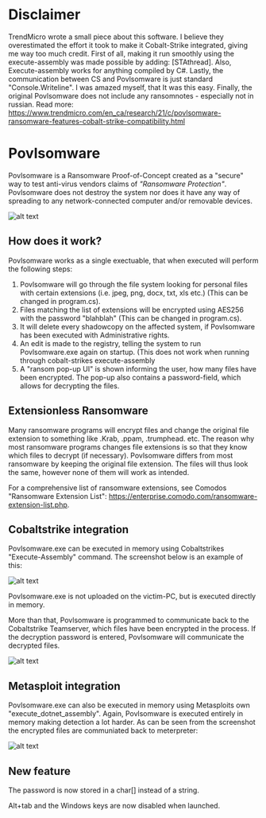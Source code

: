 # Disclaimer 
TrendMicro wrote a small piece about this software. I believe they overestimated the effort it took to make it Cobalt-Strike integrated, giving me way too much credit. First of all, making it run smoothly using the execute-assembly was made possible by adding: [STAthread]. Also, Execute-assembly works for anything compiled by C#. Lastly, the communication between CS and Povlsomware is just standard "Console.Writeline". I was amazed myself, that It was this easy. Finally, the original Povlsomware does not include any ransomnotes - especially not in russian. Read more: https://www.trendmicro.com/en_ca/research/21/c/povlsomware-ransomware-features-cobalt-strike-compatibility.html

# Povlsomware
Povlsomware is a Ransomware Proof-of-Concept created as a "secure" way to test anti-virus vendors claims of *"Ransomware Protection"*. Povlsomware does not destroy the system nor does it have any way of spreading to any network-connected computer and/or removable devices.

![alt text](https://raw.githubusercontent.com/povlteksttv/Povlsomware/master/img/first.png?raw=true)


## How does it work?
Povlsomware works as a single exectuable, that when executed will perform the following steps: 
1) Povlsomware will go through the file system looking for personal files with certain extensions (i.e. jpeg, png, docx, txt, xls etc.) (This can be changed in program.cs).
2) Files matching the list of extensions will be encrypted using AES256 with the password "blahblah" (This can be changed in program.cs).
3) It will delete every shadowcopy on the affected system, if Povlsomware has been executed with Administrative rights. 
4) An edit is made to the registry, telling the system to run Povlsomware.exe again on startup. (This does not work when running through cobalt-strikes execute-assembly
5) A "ransom pop-up UI" is shown informing the user, how many files have been encrypted. The pop-up also contains a password-field, which allows for decrypting the files.


## Extensionless Ransomware
Many ransomware programs will encrypt files and change the original file extension to something like .Krab, .ppam, .trumphead. etc. The reason why most ransomware programs changes file extensions is so that they know which files to decrypt (if necessary). Povlsomware differs from most ransomware by keeping the original file extension. The files will thus look the same, however none of them will work as intended. 

For a comprehensive list of ransomware extensions, see Comodos "Ransomware Extension List": https://enterprise.comodo.com/ransomware-extension-list.php. 


## Cobaltstrike integration 
Povlsomware.exe can be executed in memory using Cobaltstrikes "Execute-Assembly" command. The screenshot below is an example of this:

![alt text](https://raw.githubusercontent.com/povlteksttv/Povlsomware/master/img/execute-assembly.PNG?raw=true)  

Povlsomware.exe is not uploaded on the victim-PC, but is executed directly in memory. 

More than that, Povlsomware is programmed to communicate back to the Cobaltstrike Teamserver, which files have been encrypted in the process. If the decryption password is entered, Povlsomware will communicate the decrypted files.

![alt text](https://raw.githubusercontent.com/povlteksttv/Povlsomware/master/img/output.PNG?raw=true)  

## Metasploit integration
Povlsomware.exe can also be executed in memory using Metasploits own "execute_dotnet_assembly". Again, Povlsomware is executed entirely in memory making detection a lot harder. As can be seen from the screenshot the encrypted files are communiated back to meterpreter: 

![alt text](https://raw.githubusercontent.com/povlteksttv/Povlsomware/master/img/meterpreter_output.PNG?raw=true)  


## New feature
The password is now stored in a char[] instead of a string.  

Alt+tab and the Windows keys are now disabled when launched.
